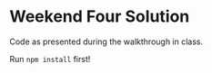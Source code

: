 # Weekend Four Solution

Code as presented during the walkthrough in class.

Run `npm install` first!
